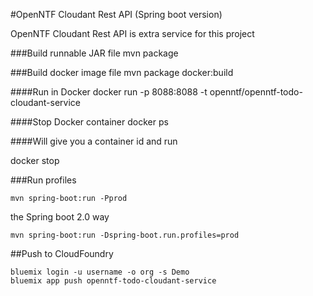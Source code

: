 #OpenNTF Cloudant Rest API (Spring boot version)

OpenNTF Cloudant Rest API is extra service for this project

###Build runnable JAR file
mvn package

###Build docker image file
mvn package docker:build

####Run in Docker
docker run -p 8088:8088 -t openntf/openntf-todo-cloudant-service

####Stop Docker container
docker ps

####Will give you a container id and run

docker stop <containerid>

###Run profiles
```
mvn spring-boot:run -Pprod
```
the Spring boot 2.0 way
```
mvn spring-boot:run -Dspring-boot.run.profiles=prod
```

##Push to CloudFoundry
```
bluemix login -u username -o org -s Demo
bluemix app push openntf-todo-cloudant-service
```